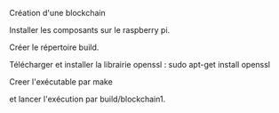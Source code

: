 

Création d'une blockchain

Installer les composants sur le raspberry pi.

Créer le répertoire build.

Télécharger et installer la librairie openssl : sudo apt-get install openssl

Creer l'exécutable par make

et lancer l'exécution par build/blockchain1.
